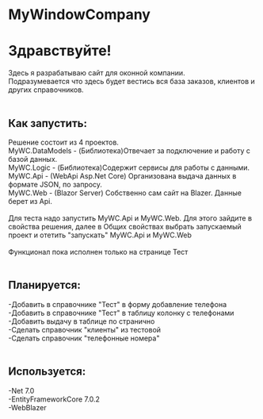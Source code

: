 # MyWindowCompany
<h1>Здравствуйте!</h1>
Здесь я разрабатываю сайт для оконной компании.<br>
Подразумевается что здесь будет вестись вся база заказов, клиентов и других справочников.<br>
<br>
<h2>Как запустить:</h2>
Решение состоит из 4 проектов.<br>
MyWС.DataModels - (Библиотека)Отвечает за подключение и работу с базой данных.<br>
MyWC.Logic - (Библиотека)Содержит сервисы для работы с данными.<br>
MyWC.Api - (WebApi Asp.Net Core) Организована выдача данных в формате JSON, по запросу.<br>
MyWC.Web - (Blazor Server) Собственно сам сайт на Blazer. Данные берет из Api.<br>
<br>
Для теста надо запустить MyWC.Api и MyWC.Web. Для этого зайдите в свойства решения, далее в Общих свойствах выбрать запускаемый проект и отетить "запускать" MyWC.Api и MyWC.Web<br>
<br>
Функционал пока исполнен только на странице Тест<br>
<br>
<h2>Планируется:</h2>
-Добавить в справочнике "Тест" в форму добавление телефона<br>
-Добавить в справочнике "Тест" в таблицу колонку с телефонами<br>
-Добавить выдачу в таблице по странично<br>
-Сделать справочник "клиенты" из тестовой<br>
-Сделать справочник "телефонные номера"<br>
<br>
<h2>Используется:</h2>
-Net 7.0<br>
-EntityFrameworkCore 7.0.2<br>
-WebBlazer<br>
<br>
